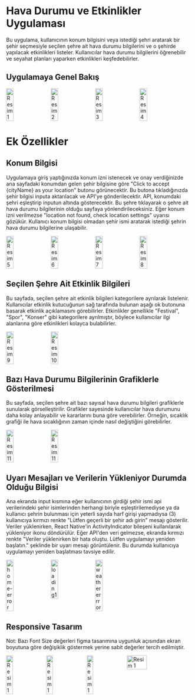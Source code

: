 # Hava Durumu ve Etkinlikler Uygulaması

Bu uygulama, kullanıcının konum bilgisini veya istediği şehri aratarak bir şehir seçmesiyle seçilen şehre ait hava durumu bilgilerini ve o şehirde yapılacak etkinlikleri listeler. Kullanıcılar hava durumu bilgilerini öğrenebilir ve seyahat planları yaparken etkinlikleri keşfedebilirler.

## Uygulamaya Genel Bakış

<div style="display: flex;">
    <img src="https://github.com/Hakanlsk/weatherApp/assets/123507532/a554404c-a1eb-4b29-a1ba-2c874f15b7f4" alt="Resim 1" style="width: 20%; margin-right: 20px;">
    <img src="https://github.com/Hakanlsk/weatherApp/assets/123507532/2b679a40-dd8a-4f86-a7d0-b807c6e419c4" alt="Resim 2" style="width: 20%; margin-right: 20px;">
    <img src="https://github.com/Hakanlsk/weatherApp/assets/123507532/cad6d4ae-6eaf-4746-a059-81902ec37bcf" alt="Resim 3" style="width: 20%; margin-right: 20px;">
    <img src="https://github.com/Hakanlsk/weatherApp/assets/123507532/534eafd2-cecd-414a-92bf-05d70e5be23b" alt="Resim 4" style="width: 20%; margin-right: 20px;">
</div>

# Ek Özellikler
## Konum Bilgisi

Uygulamaya giriş yaptığınızda konum izni istenecek ve onay verdiğinizde ana sayfadaki konumdan gelen şehir bilgisine göre "Click to accept {cityName} as your location" butonu görünecektir. Bu butona tıkladığınızda şehir bilgisi inputa aktarılacak ve API'ye gönderilecektir. API, konumdaki şehri eşleştirip inputun altında gösterecektir. Bu şehre tıklayarak o şehre ait hava durumu bilgilerinin olduğu sayfaya yönlendirileceksiniz. Eğer konum izni verilmezse "location not found, check location settings" uyarısı gözükür. Kullanıcı konum bilgisi olmadan şehir ismi aratarak istediği şehrin hava durumu bilgilerine ulaşabilir.
<div style="display: flex;">
  <img src="https://github.com/Hakanlsk/weatherApp/assets/123507532/acca1765-6b39-4162-84b8-f2004c9def0b" alt="Resim 5" style="width: 20%; margin-right: 20px;">
  <img src="https://github.com/Hakanlsk/weatherApp/assets/123507532/a554404c-a1eb-4b29-a1ba-2c874f15b7f4" alt="Resim 6" style="width: 20%; margin-right: 20px;">
  <img src="https://github.com/Hakanlsk/weatherApp/assets/123507532/4179cddd-594e-4bb8-a53c-37d7b1097d7e" alt="Resim 7" style="width: 20%; margin-right: 20px;">
  <img src="https://github.com/Hakanlsk/weatherApp/assets/123507532/2838c906-e05c-46c2-8688-888d12f054f3" alt="Resim 8" style="width: 20%; margin-right: 20px;">
</div>

## Seçilen Şehre Ait Etkinlik Bilgileri

Bu sayfada, seçilen şehre ait etkinlik bilgileri kategorilere ayrılarak listelenir. Kullanıcılar etkinlik kutucuğunun sağ tarafında bulunan aşağı ok butonuna basarak etkinlik açıklamasını görebilirler. Etkinlikler genellikle "Festival", "Spor", "Konser" gibi kategorilere ayrılmıştır, böylece kullanıcılar ilgi alanlarına göre etkinlikleri kolayca bulabilirler.
<div style="display: flex;">
<img src="https://github.com/Hakanlsk/weatherApp/assets/123507532/e52235d4-9a99-4cbf-801a-4784f91dbb25" alt="Resim 9" style="width: 20%; margin-right: 20px;"> 
<img src="https://github.com/Hakanlsk/weatherApp/assets/123507532/cad6d4ae-6eaf-4746-a059-81902ec37bcf" alt="Resim 10" style="width: 20%; margin-right: 20px;">
</div>

## Bazı Hava Durumu Bilgilerinin Grafiklerle Gösterilmesi

Bu sayfada, seçilen şehre ait bazı sayısal hava durumu bilgileri grafiklerle sunularak görselleştirilir. Grafikler sayesinde kullanıcılar hava durumunu daha kolay anlayabilir ve kararlarını buna göre verebilirler. Örneğin, sıcaklık grafiği ile hava sıcaklığının zaman içinde nasıl değiştiğini görebilirler.

<div style="display: flex;">
    <img src="https://github.com/Hakanlsk/weatherApp/assets/123507532/bfa2cf5c-bfb8-4922-8a94-bf6725a7ced5" alt="Resim 11" style="width: 20%; margin-right: 20px;">
    <img src="https://github.com/Hakanlsk/weatherApp/assets/123507532/980eb884-af49-4738-a918-6b6c978e8f6c" alt="Resim 11" style="width: 20%; margin-right: 20px;">
</div>

## Uyarı Mesajları ve Verilerin Yükleniyor Durumda Olduğu Bilgisi
Ana ekranda input kısmına eğer kullanıcının girdiği şehir ismi api verilerindeki şehir isimlerinden herhangi biriyle eşleştirilemediyse ya da kullanıcı şehrin bulunması için yeterli sayıda harf girişi yapmadıysa (3) kullanıcıya kırmızı renkte "Lütfen geçerli bir şehir adı girin" mesajı gösterilir.
Veriler yüklenirken, React Native'in ActivityIndicator bileşeni kullanılarak yükleniyor ikonu döndürülür. Eğer API'den veri gelmezse, ekranda kırmızı renkte "Veriler yüklenirken bir hata oluştu. Lütfen uygulamayı yeniden başlatın." şeklinde bir uyarı mesajı görüntülenir. Bu durumda kullanıcıya uygulamayı yeniden başlatması tavsiye edilir. 

<div style="display: flex;">
    <img src="https://github.com/Hakanlsk/weatherApp/assets/123507532/ea94645a-9a32-45b8-b854-acc3a2d96706" alt="home-error" style="width: 20%; margin-right: 20px;">
    <img src="https://github.com/Hakanlsk/weatherApp/assets/123507532/bc693bcb-532e-4c29-b75e-b0309298d4e8" alt="loading1" style="width: 20%; margin-right: 20px;">
    <img src="https://github.com/Hakanlsk/weatherApp/assets/123507532/3ea1d48d-ed7b-42d5-9836-753d0f57cef2" alt="weathererrror" style="width: 20%; margin-right: 20px;">
</div>


## Responsive Tasarım
Not: Bazı Font Size değerleri figma tasarımına uygunluk açısından ekran boyutuna göre değişiklik göstermek yerine sabit değerler tercih edilmiştir.
<div style="display: flex;">
<img src="https://github.com/Hakanlsk/weatherApp/assets/123507532/9ef03714-25b1-43ed-91df-9b5dbb5f1ec1" alt="Resim 1" style="width: 20%; margin-right: 20px;">
<img src="https://github.com/Hakanlsk/weatherApp/assets/123507532/8c6dddd2-b750-4242-a66c-9827be196819" alt="Resim 1" style="width: 20%; margin-right: 20px;">
<img src="https://github.com/Hakanlsk/weatherApp/assets/123507532/26a6b655-c57e-4c3b-9b8a-ffedc09a8911" alt="Resim 1" style="width: 20%; margin-right: 20px;">
<img src="https://github.com/Hakanlsk/weatherApp/assets/123507532/a2b1f0f4-e279-40f9-8ebc-73258ced598a" alt="Resim 1" style="width: 35%; margin-right: 20px;">  
</div>
